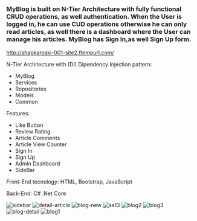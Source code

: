 # <h3>MyBlog is built on N-Tier Architecture with fully functional CRUD operations, as well authentication. When the User is logged in, he can use CUD operations otherwise he can only read articles, as well there is a dashboard where the User can manage his articles. MyBlog has Sign In,as well Sign Up form. </h3>

http://shapkaroski-001-site2.ftempurl.com/

N-Tier Architecture with (DI) Dipendency Injection pattern:
<ul>
  <li>MyBlog</li>
  <li>Services</li>
  <li>Repositories</li>
  <li>Models</li>
  <li>Common</li>
 </ul>
Features:
<ul>
  <li>Like Button</li>
  <li>Review Rating</li>
  <li>Article Comments</li>
  <li>Article View Counter</li>
  <li>Sign In</li>
  <li>Sign Up</li>
  <li>Admin Dashboard</li>
  <li>SideBar</li>
 </ul>
 
 
<p>Front-End tecnology: HTML, Bootstrap, JavaScript</p>
<p>Back-End: C# .Net Core</p>

<img src="https://i.ibb.co/vvn3c4C/sidebar.png" alt="sidebar" border="0">
<img src="https://i.ibb.co/mCbYyXW/detail-article.png" alt="detail-article" border="0">
<img src="https://i.ibb.co/gdgNb9w/blog-new.png" alt="blog-new" border="0">
<img src="https://i.ibb.co/bNQwtrS/ss13.png" alt="ss13" border="0">
<img src="https://i.ibb.co/K5dh94M/blog2.png" alt="blog2" border="0">
<img src="https://i.ibb.co/Gnx7q9K/blog3.png" alt="blog3" border="0">
<img src="https://i.ibb.co/3ThGBGB/blog-detail.png" alt="blog-detail" border="0">
<img src="https://i.ibb.co/mS5m26b/blog1.png" alt="blog1" border="0">
